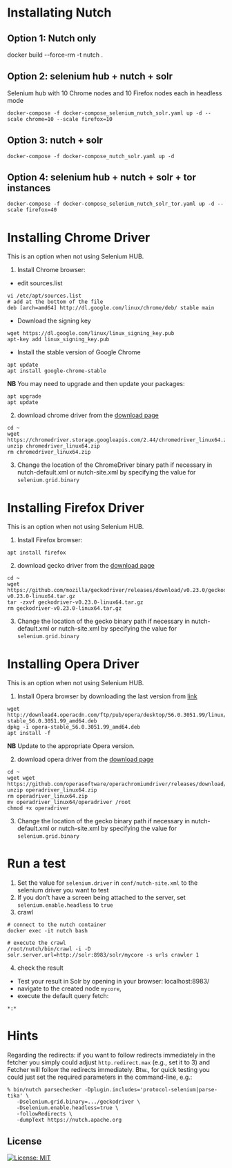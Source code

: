 # Installating Nutch
## Option 1: Nutch only
docker build --force-rm  -t nutch .

## Option 2:  selenium hub + nutch + solr
Selenium hub with 10 Chrome nodes and 10 Firefox nodes each in headless mode
```
docker-compose -f docker-compose_selenium_nutch_solr.yaml up -d --scale chrome=10 --scale firefox=10
```
## Option 3: nutch + solr

```
docker-compose -f docker-compose_nutch_solr.yaml up -d
```

## Option 4: selenium hub + nutch + solr + tor instances
```
docker-compose -f docker-compose_selenium_nutch_solr_tor.yaml up -d --scale firefox=40
```

# Installing Chrome Driver

This is an option when not using Selenium HUB.

1) Install Chrome browser:
* edit sources.list

```
vi /etc/apt/sources.list
# add at the bottom of the file
deb [arch=amd64] http://dl.google.com/linux/chrome/deb/ stable main
```

* Download the signing key
```
wget https://dl.google.com/linux/linux_signing_key.pub
apt-key add linux_signing_key.pub
```

* Install the stable version of Google Chrome
```
apt update
apt install google-chrome-stable
```

**NB**
You may need to upgrade and then update your packages:
```
apt upgrade
apt update
```

2) download chrome driver from the [download page](http://chromedriver.chromium.org/downloads)
```
cd ~
wget https://chromedriver.storage.googleapis.com/2.44/chromedriver_linux64.zip
unzip chromedriver_linux64.zip
rm chromedriver_linux64.zip
```
3) Change the location of the ChromeDriver binary path if necessary in nutch-default.xml or nutch-site.xml by specifying
the value for `selenium.grid.binary`

# Installing Firefox Driver

This is an option when not using Selenium HUB.

1) Install Firefox browser:

```
apt install firefox
```

2) download gecko driver from the [download page](https://www.softwaretestinghelp.com/selenium-webdriver-selenium-tutorial-8/)
```
cd ~
wget https://github.com/mozilla/geckodriver/releases/download/v0.23.0/geckodriver-v0.23.0-linux64.tar.gz
tar -zxvf geckodriver-v0.23.0-linux64.tar.gz
rm geckodriver-v0.23.0-linux64.tar.gz
```
3) Change the location of the gecko binary path if necessary in nutch-default.xml or nutch-site.xml by specifying
the value for `selenium.grid.binary`

# Installing Opera Driver

This is an option when not using Selenium HUB. 

1) Install Opera browser by downloading the last version from [link](hhttp://http://download4.operacdn.com/ftp/pub/opera/desktop)

```
wget http://download4.operacdn.com/ftp/pub/opera/desktop/56.0.3051.99/linux/opera-stable_56.0.3051.99_amd64.deb
dpkg -i opera-stable_56.0.3051.99_amd64.deb
apt install -f
```
**NB**
Update to the appropriate Opera version.

2) download opera driver from the [download page](https://github.com/operasoftware/operachromiumdriver/releases)
```
cd ~
wget wget https://github.com/operasoftware/operachromiumdriver/releases/download/v.2.40/operadriver_linux64.zip
unzip operadriver_linux64.zip
rm operadriver_linux64.zip
mv operadriver_linux64/operadriver /root
chmod +x operadriver
```

3) Change the location of the gecko binary path if necessary in nutch-default.xml or nutch-site.xml by specifying
the value for `selenium.grid.binary`


# Run a test
1) Set the value for `selenium.driver` in `conf/nutch-site.xml` to the selenium driver you want to test
2) If you don't have a screen being attached to the server, set `selenium.enable.headless` to `true`
3) crawl
```
# connect to the nutch container
docker exec -it nutch bash

# execute the crawl
/root/nutch/bin/crawl -i -D solr.server.url=http://solr:8983/solr/mycore -s urls crawler 1
```

4) check the result
- Test your result in Solr by opening in your browser:
localhost:8983/
- navigate to the created node `mycore`,
- execute the default query fetch:
```
*:*
```

# Hints

Regarding the redirects: if you want to follow redirects immediately in the fetcher you simply could adjust `http.redirect.max` (e.g., set it to 3) and Fetcher will follow the redirects immediately.
Btw., for quick testing you could just set the required parameters in the command-line, e.g.:
```
% bin/nutch parsechecker -Dplugin.includes='protocol-selenium|parse-tika' \
   -Dselenium.grid.binary=.../geckodriver \
   -Dselenium.enable.headless=true \
   -followRedirects \
   -dumpText https://nutch.apache.org

```

 ## License
[![License: MIT](https://img.shields.io/badge/License-MIT-yellow.svg)](https://github.com/sbatururimi/nutch-test/blob/master/LICENSE.md)
